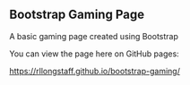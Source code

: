 ## Bootstrap Gaming Page

A basic gaming page created using Bootstrap

You can view the page here on GitHub pages:

https://rllongstaff.github.io/bootstrap-gaming/

